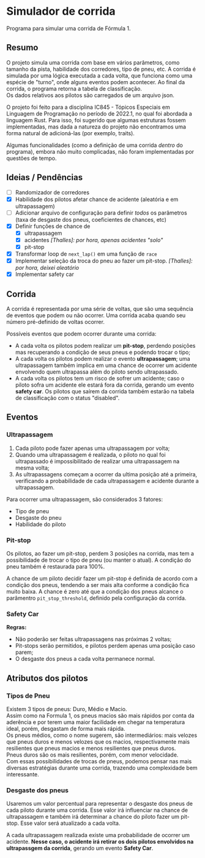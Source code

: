 # Simulador de corrida
Programa para simular uma corrida de Fórmula 1.

## Resumo

O projeto simula uma corrida com base em vários parâmetros, como tamanho da pista, habilidade dos corredores, tipo de pneu, etc. A corrida é simulada por uma lógica executada a cada volta, que funciona como uma espécie de "turno", onde alguns eventos podem acontecer. Ao final da corrida, o programa retorna a tabela de classificação.  
Os dados relativos aos pilotos são carregados de um arquivo json.  

O projeto foi feito para a disciplina IC845 - Tópicos Especiais em Linguagem de
Programação no período de 2022.1, no qual foi abordada a linguagem Rust. Para
isso, foi sugerido que algumas estruturas fossem implementadas, mas dada a
natureza do projeto não encontramos uma forma natural de adicioná-las (por
exemplo, traits).  

Algumas funcionalidades (como a definição de uma corrida *dentro* do programa),
embora não muito complicadas, não foram implementadas por questões de tempo.

## Ideias / Pendências

- [ ] Randomizador de corredores
- [x] Habilidade dos pilotos afetar chance de acidente (aleatória e em ultrapassagem)
- [ ] Adicionar arquivo de configuração para definir _todos_ os parâmetros (taxa de desgaste dos pneus, coeficientes de chances, etc)
- [x] Definir funções de chance de
  - [x] ultrapassagem
  - [x] acidentes *[Thalles]: por hora, apenas acidentes "solo"*
  - [x] pit-stop
- [x] Transformar loop de `next_lap()` em uma função de `race`
- [x] Implementar seleção da troca do pneu ao fazer um pit-stop. *[Thalles]: por hora, deixei aleatório* 
- [x] Implementar safety car

## Corrida

A corrida é representada por uma série de voltas, que são uma sequência de
eventos que podem ou não ocorrer. Uma corrida acaba quando seu número
pré-definido de voltas ocorrer.  

Possíveis eventos que podem ocorrer durante uma corrida:
- A cada volta os pilotos podem realizar um **pit-stop**, perdendo posições mas
  recuperando a condição de seus pneus e podendo trocar o tipo;
- A cada volta os pilotos podem realizar o evento **ultrapassagem**; uma ultrapassagem também implica em uma chance de ocorrer um acidente envolvendo quem ultrapassa além do piloto sendo ultrapassado.  
- A cada volta os pilotos tem um risco de sofrer um acidente; caso o piloto sofra um acidente ele estará fora da corrida, gerando um evento **safety car**. Os pilotos que saírem da corrida também estarão na tabela de classificação com o status "disabled".

## Eventos 

### Ultrapassagem

1. Cada piloto pode fazer apenas uma ultrapassagem por volta;
2. Quando uma ultrapassagem é realizada, o piloto no qual foi ultrapassado é impossibilitado de realizar uma ultrapassagem na mesma volta;
3. As ultrapassagens começam a ocorrer da ultima posição até a primeira, verificando a probabilidade de cada ultrapassagem e acidente durante a ultrapassagem.  

Para ocorrer uma ultrapassagem, são considerados 3 fatores:
- Tipo de pneu
- Desgaste do pneu
- Habilidade do piloto

### Pit-stop

Os pilotos, ao fazer um pit-stop, perdem 3 posições na corrida, mas tem a possibilidade de trocar o tipo de pneu (ou manter o atual). A condição do pneu também é restaurada para 100%.  

A chance de um piloto decidir fazer um pit-stop é definida de acordo com a condição dos pneus, tendendo a ser mais alta conforme a condição fica muito baixa. A chance é zero até que a condição dos pneus alcance o parâmentro `pit_stop_threshold`, definido pela configuração da corrida.  

### Safety Car

**Regras:**

- Não poderão ser feitas ultrapassagens nas próximas 2 voltas;
- Pit-stops serão permitidos, e pilotos perdem apenas uma posição caso parem;
- O desgaste dos pneus a cada volta permanece normal.

## Atributos dos pilotos

### Tipos de Pneu 

Existem 3 tipos de pneus: Duro, Médio e Macio.  
Assim como na Formula 1, os pneus macios são mais rápidos por conta da aderência e por terem uma maior facilidade em chegar na temperatura ideal, porém, desgastam de forma mais rápida.  
Os pneus médios, como o nome sugerem, são intermediários: mais velozes que pneus duros e menos velozes que os macios, respectivamente mais resilientes que pneus macios e menos resilientes que pneus duros.  
Pneus duros são os mais resilientes, porém, com menor velocidade.  
Com essas possibilidades de trocas de pneus, podemos pensar nas mais diversas estratégias durante uma corrida, trazendo uma complexidade bem interessante.  

### Desgaste dos pneus 

Usaremos um valor percentual para representar o desgaste dos pneus de cada piloto durante uma corrida. Esse valor irá influenciar na chance de ultrapassagem e também irá determinar a chance do piloto fazer um pit-stop. Esse valor será atualizado a cada volta.

A cada ultrapassagem realizada existe uma probabilidade de ocorrer um acidente. **Nesse caso, o acidente irá retirar os dois pilotos envolvidos na ultrapassgem da corrida**, gerando um evento **Safety Car**.

